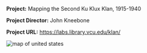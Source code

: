 **Project:** Mapping the Second Ku Klux Klan, 1915-1940

**Project Director:** John Kneebone

**Project URL:** https://labs.library.vcu.edu/klan/

![map of united states](https://madelynritter.github.io/Madelyns-Blog/images/map.jpg)
